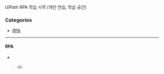 UiPath RPA 학습 시작 (개인 연습, 학습 공간)

### Categories 
   
- [RPA](#RPA)     
      
----------------------------------
 
#### RPA          
- 
> ab 
 
 
